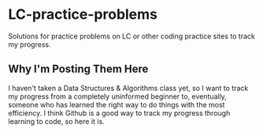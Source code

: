 # LC-practice-problems
Solutions for practice problems on LC or other coding practice sites to track my progress. 

## Why I'm Posting Them Here 
I haven't taken a Data Structures & Algorithms class yet, so I want to track my progress from a completely uninformed beginner to, eventually, someone who has learned the right way to do things with the most efficiency. I think Github is a good way to track my progress through learning to code, so here it is. 
